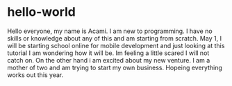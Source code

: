 # hello-world

Hello everyone,
my name is Acami. I am new to programming. I have no skills or knowledge about any of this and am starting from scratch. May 1, I will be starting school online for mobile development and just looking at this tutorial I am wondering how it will be. Im feeling a little scared I will not catch on. On the other hand i am excited about my new venture. I am a mother of two and am trying to start my own business. Hopeing everything works out this year.
